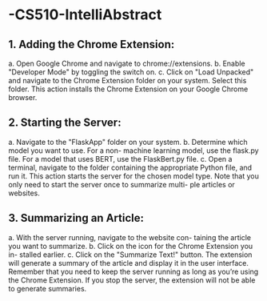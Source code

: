 # -CS510-IntelliAbstract
## 1. Adding the Chrome Extension:
a. Open Google Chrome and navigate to chrome://extensions.
b. Enable "Developer Mode" by toggling the switch on.
c. Click on "Load Unpacked" and navigate to the Chrome
Extension folder on your system. Select this folder. This
action installs the Chrome Extension on your Google
Chrome browser.

## 2. Starting the Server:
a. Navigate to the "FlaskApp" folder on your system.
b. Determine which model you want to use. For a non-
machine learning model, use the flask.py file. For a
model that uses BERT, use the FlaskBert.py file.
c. Open a terminal, navigate to the folder containing the
appropriate Python file, and run it. This action starts
the server for the chosen model type. Note that you
only need to start the server once to summarize multi-
ple articles or websites.

## 3. Summarizing an Article:
a. With the server running, navigate to the website con-
taining the article you want to summarize.
b. Click on the icon for the Chrome Extension you in-
stalled earlier.
c. Click on the "Summarize Text!" button. The extension
will generate a summary of the article and display it
in the user interface.
Remember that you need to keep the server running as long
as you’re using the Chrome Extension. If you stop the server,
the extension will not be able to generate summaries.
